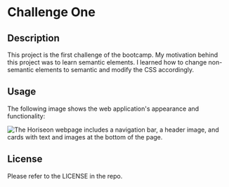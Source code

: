 # Challenge One

## Description

This project is the first challenge of the bootcamp. My motivation behind this project was to learn semantic elements.
I learned how to change non-semantic elements to semantic and modify the CSS accordingly.

## Usage

The following image shows the web application's appearance and functionality:

![The Horiseon webpage includes a navigation bar, a header image, and cards with text and images at the bottom of the page.](./Assets/01-html-css-git-homework-demo.png)

## License

Please refer to the LICENSE in the repo.
